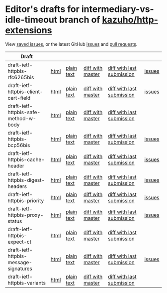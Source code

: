 # Editor's drafts for intermediary-vs-idle-timeout branch of [kazuho/http-extensions](https://github.com/kazuho/http-extensions/tree/intermediary-vs-idle-timeout)

View [saved issues](issues.html), or the latest GitHub [issues](https://github.com/kazuho/http-extensions/issues) and [pull requests](https://github.com/kazuho/http-extensions/pulls).

| Draft |     |     |     |     |     |
| ----- | --- | --- | --- | --- | --- |
| draft-ietf-httpbis-rfc6265bis |[html](./draft-ietf-httpbis-rfc6265bis.html) |[plain text](./draft-ietf-httpbis-rfc6265bis.txt) |[diff with master](https://tools.ietf.org/rfcdiff?url1=https://kazuho.github.io/http-extensions/draft-ietf-httpbis-rfc6265bis.txt&amp;url2=https://kazuho.github.io/http-extensions/intermediary-vs-idle-timeout/draft-ietf-httpbis-rfc6265bis.txt) |[diff with last submission](https://tools.ietf.org/rfcdiff?url1=https://tools.ietf.org/id/draft-ietf-httpbis-rfc6265bis.txt&amp;url2=https://kazuho.github.io/http-extensions/intermediary-vs-idle-timeout/draft-ietf-httpbis-rfc6265bis.txt) |[issues](https://github.com/kazuho/http-extensions/labels/6265bis) |
| draft-ietf-httpbis-client-cert-field |[html](./draft-ietf-httpbis-client-cert-field.html) |[plain text](./draft-ietf-httpbis-client-cert-field.txt) |[diff with master](https://tools.ietf.org/rfcdiff?url1=https://kazuho.github.io/http-extensions/draft-ietf-httpbis-client-cert-field.txt&amp;url2=https://kazuho.github.io/http-extensions/intermediary-vs-idle-timeout/draft-ietf-httpbis-client-cert-field.txt) |[diff with last submission](https://tools.ietf.org/rfcdiff?url1=https://tools.ietf.org/id/draft-ietf-httpbis-client-cert-field.txt&amp;url2=https://kazuho.github.io/http-extensions/intermediary-vs-idle-timeout/draft-ietf-httpbis-client-cert-field.txt) |[issues](https://github.com/kazuho/http-extensions/labels/client-cert-field) |
| draft-ietf-httpbis-safe-method-w-body |[html](./draft-ietf-httpbis-safe-method-w-body.html) |[plain text](./draft-ietf-httpbis-safe-method-w-body.txt) |[diff with master](https://tools.ietf.org/rfcdiff?url1=https://kazuho.github.io/http-extensions/draft-ietf-httpbis-safe-method-w-body.txt&amp;url2=https://kazuho.github.io/http-extensions/intermediary-vs-idle-timeout/draft-ietf-httpbis-safe-method-w-body.txt) |[diff with last submission](https://tools.ietf.org/rfcdiff?url1=https://tools.ietf.org/id/draft-ietf-httpbis-safe-method-w-body.txt&amp;url2=https://kazuho.github.io/http-extensions/intermediary-vs-idle-timeout/draft-ietf-httpbis-safe-method-w-body.txt) | |
| draft-ietf-httpbis-bcp56bis |[html](./draft-ietf-httpbis-bcp56bis.html) |[plain text](./draft-ietf-httpbis-bcp56bis.txt) |[diff with master](https://tools.ietf.org/rfcdiff?url1=https://kazuho.github.io/http-extensions/draft-ietf-httpbis-bcp56bis.txt&amp;url2=https://kazuho.github.io/http-extensions/intermediary-vs-idle-timeout/draft-ietf-httpbis-bcp56bis.txt) |[diff with last submission](https://tools.ietf.org/rfcdiff?url1=https://tools.ietf.org/id/draft-ietf-httpbis-bcp56bis.txt&amp;url2=https://kazuho.github.io/http-extensions/intermediary-vs-idle-timeout/draft-ietf-httpbis-bcp56bis.txt) |[issues](https://github.com/kazuho/http-extensions/labels/bcp56bis) |
| draft-ietf-httpbis-cache-header |[html](./draft-ietf-httpbis-cache-header.html) |[plain text](./draft-ietf-httpbis-cache-header.txt) |[diff with master](https://tools.ietf.org/rfcdiff?url1=https://kazuho.github.io/http-extensions/draft-ietf-httpbis-cache-header.txt&amp;url2=https://kazuho.github.io/http-extensions/intermediary-vs-idle-timeout/draft-ietf-httpbis-cache-header.txt) |[diff with last submission](https://tools.ietf.org/rfcdiff?url1=https://tools.ietf.org/id/draft-ietf-httpbis-cache-header.txt&amp;url2=https://kazuho.github.io/http-extensions/intermediary-vs-idle-timeout/draft-ietf-httpbis-cache-header.txt) |[issues](https://github.com/kazuho/http-extensions/labels/cache-header) |
| draft-ietf-httpbis-digest-headers |[html](./draft-ietf-httpbis-digest-headers.html) |[plain text](./draft-ietf-httpbis-digest-headers.txt) |[diff with master](https://tools.ietf.org/rfcdiff?url1=https://kazuho.github.io/http-extensions/draft-ietf-httpbis-digest-headers.txt&amp;url2=https://kazuho.github.io/http-extensions/intermediary-vs-idle-timeout/draft-ietf-httpbis-digest-headers.txt) |[diff with last submission](https://tools.ietf.org/rfcdiff?url1=https://tools.ietf.org/id/draft-ietf-httpbis-digest-headers.txt&amp;url2=https://kazuho.github.io/http-extensions/intermediary-vs-idle-timeout/draft-ietf-httpbis-digest-headers.txt) |[issues](https://github.com/kazuho/http-extensions/labels/digest-headers) |
| draft-ietf-httpbis-priority |[html](./draft-ietf-httpbis-priority.html) |[plain text](./draft-ietf-httpbis-priority.txt) |[diff with master](https://tools.ietf.org/rfcdiff?url1=https://kazuho.github.io/http-extensions/draft-ietf-httpbis-priority.txt&amp;url2=https://kazuho.github.io/http-extensions/intermediary-vs-idle-timeout/draft-ietf-httpbis-priority.txt) |[diff with last submission](https://tools.ietf.org/rfcdiff?url1=https://tools.ietf.org/id/draft-ietf-httpbis-priority.txt&amp;url2=https://kazuho.github.io/http-extensions/intermediary-vs-idle-timeout/draft-ietf-httpbis-priority.txt) |[issues](https://github.com/kazuho/http-extensions/labels/priorities) |
| draft-ietf-httpbis-proxy-status |[html](./draft-ietf-httpbis-proxy-status.html) |[plain text](./draft-ietf-httpbis-proxy-status.txt) |[diff with master](https://tools.ietf.org/rfcdiff?url1=https://kazuho.github.io/http-extensions/draft-ietf-httpbis-proxy-status.txt&amp;url2=https://kazuho.github.io/http-extensions/intermediary-vs-idle-timeout/draft-ietf-httpbis-proxy-status.txt) |[diff with last submission](https://tools.ietf.org/rfcdiff?url1=https://tools.ietf.org/id/draft-ietf-httpbis-proxy-status.txt&amp;url2=https://kazuho.github.io/http-extensions/intermediary-vs-idle-timeout/draft-ietf-httpbis-proxy-status.txt) |[issues](https://github.com/kazuho/http-extensions/labels/proxy-status) |
| draft-ietf-httpbis-expect-ct |[html](./draft-ietf-httpbis-expect-ct.html) |[plain text](./draft-ietf-httpbis-expect-ct.txt) |[diff with master](https://tools.ietf.org/rfcdiff?url1=https://kazuho.github.io/http-extensions/draft-ietf-httpbis-expect-ct.txt&amp;url2=https://kazuho.github.io/http-extensions/intermediary-vs-idle-timeout/draft-ietf-httpbis-expect-ct.txt) |[diff with last submission](https://tools.ietf.org/rfcdiff?url1=https://tools.ietf.org/id/draft-ietf-httpbis-expect-ct.txt&amp;url2=https://kazuho.github.io/http-extensions/intermediary-vs-idle-timeout/draft-ietf-httpbis-expect-ct.txt) | |
| draft-ietf-httpbis-message-signatures |[html](./draft-ietf-httpbis-message-signatures.html) |[plain text](./draft-ietf-httpbis-message-signatures.txt) |[diff with master](https://tools.ietf.org/rfcdiff?url1=https://kazuho.github.io/http-extensions/draft-ietf-httpbis-message-signatures.txt&amp;url2=https://kazuho.github.io/http-extensions/intermediary-vs-idle-timeout/draft-ietf-httpbis-message-signatures.txt) |[diff with last submission](https://tools.ietf.org/rfcdiff?url1=https://tools.ietf.org/id/draft-ietf-httpbis-message-signatures.txt&amp;url2=https://kazuho.github.io/http-extensions/intermediary-vs-idle-timeout/draft-ietf-httpbis-message-signatures.txt) |[issues](https://github.com/kazuho/http-extensions/labels/signatures) |
| draft-ietf-httpbis-variants |[html](./draft-ietf-httpbis-variants.html) |[plain text](./draft-ietf-httpbis-variants.txt) |[diff with master](https://tools.ietf.org/rfcdiff?url1=https://kazuho.github.io/http-extensions/draft-ietf-httpbis-variants.txt&amp;url2=https://kazuho.github.io/http-extensions/intermediary-vs-idle-timeout/draft-ietf-httpbis-variants.txt) |[diff with last submission](https://tools.ietf.org/rfcdiff?url1=https://tools.ietf.org/id/draft-ietf-httpbis-variants.txt&amp;url2=https://kazuho.github.io/http-extensions/intermediary-vs-idle-timeout/draft-ietf-httpbis-variants.txt) | |


